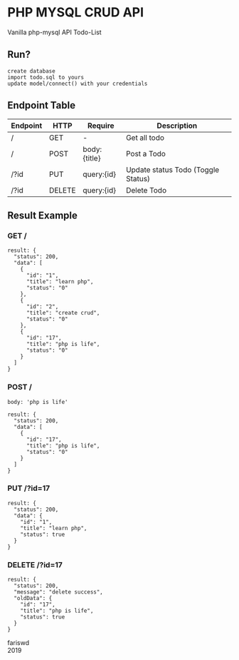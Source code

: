 # PHP MYSQL CRUD API
Vanilla php-mysql API Todo-List

## Run?
```
create database
import todo.sql to yours
update model/connect() with your credentials
```

## Endpoint Table
Endpoint | HTTP | Require | Description
--- | --- | --- | ---
/ | GET | - | Get all todo
/ | POST | body: {title} | Post a Todo
/?id | PUT | query:{id} | Update status Todo (Toggle Status)
/?id | DELETE | query:{id} | Delete Todo 

## Result Example
### GET /
```
result: {
  "status": 200,
  "data": [
    {
      "id": "1",
      "title": "learn php",
      "status": "0"
    },
    {
      "id": "2",
      "title": "create crud",
      "status": "0"
    },
    {
      "id": "17",
      "title": "php is life",
      "status": "0"
    }
  ]
}
```

### POST /
```body: 'php is life'```
```
result: {
  "status": 200,
  "data": [
    {
      "id": "17",
      "title": "php is life",
      "status": "0"
    }
  ]
}
```

### PUT /?id=17
```
result: {
  "status": 200,
  "data": {
    "id": "1",
    "title": "learn php",
    "status": true
  }
}
```

### DELETE /?id=17
```
result: {
  "status": 200,
  "message": "delete success",
  "oldData": {
    "id": "17",
    "title": "php is life",
    "status": true
  }
}
```

fariswd  
2019
